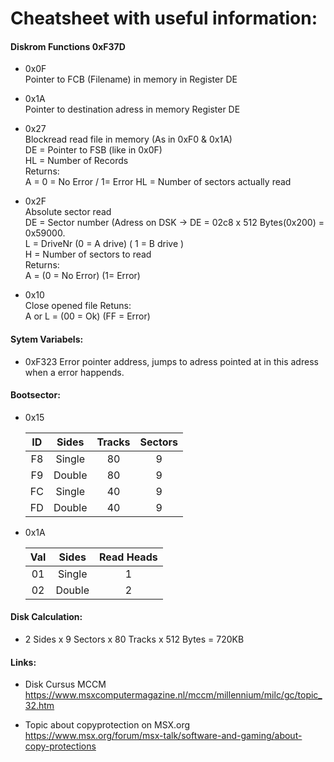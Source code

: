 
# Cheatsheet with useful information:  

#### Diskrom Functions 0xF37D  

- 0x0F  
Pointer to FCB (Filename) in memory in Register DE
- 0x1A  
Pointer to destination adress in memory Register DE
- 0x27  
Blockread read file in memory (As in 0xF0 & 0x1A)  
DE = Pointer to FSB (like in 0x0F)  
HL = Number of Records  
Returns:  
A = 0 = No Error / 1= Error
HL = Number of sectors actually read

- 0x2F  
Absolute sector read  
DE = Sector number (Adress on DSK -> DE = 02c8 x 512 Bytes(0x200) = 0x59000.  
L = DriveNr (0 = A drive) ( 1 = B drive )  
H = Number of sectors to read  
Returns:  
A = (0 = No Error) (1= Error)  

- 0x10  
Close opened file 
Retuns:  
A or L = (00 = Ok) (FF = Error)  


 #### Sytem Variabels:  
- 0xF323 Error pointer address, jumps to adress pointed at in this adress when a error happends.  

#### Bootsector:
- 0x15

  | ID | Sides | Tracks | Sectors |
  | :------------: | :------------: | :------------: | :------------: |
  | F8 | Single | 80 | 9 |
  | F9 | Double | 80 | 9 |
  | FC | Single | 40 | 9 |
  | FD | Double | 40 | 9 |

- 0x1A

  | Val | Sides | Read Heads|
  | :------------: | :------------: | :------------: |
  | 01 | Single | 1 |
  | 02 | Double | 2 |


#### Disk Calculation:
- 2 Sides x 9 Sectors x 80 Tracks x 512 Bytes = 720KB

#### Links:

- Disk Cursus MCCM  
https://www.msxcomputermagazine.nl/mccm/millennium/milc/gc/topic_32.htm

- Topic about copyprotection on MSX.org  
https://www.msx.org/forum/msx-talk/software-and-gaming/about-copy-protections
